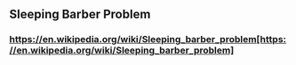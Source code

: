 ## Sleeping Barber Problem

### https://en.wikipedia.org/wiki/Sleeping_barber_problem[https://en.wikipedia.org/wiki/Sleeping_barber_problem]
